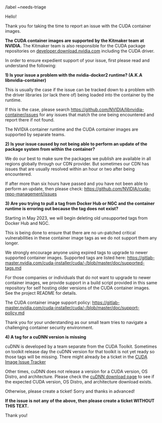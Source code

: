 /label ~needs-triage

Hello!

Thank you for taking the time to report an issue with the CUDA container images.

**The CUDA container images are supported by the Kitmaker team at NVIDIA.** The Kitmaker
team is also responsible for the CUDA package repositories on
[developer.download.nvidia.com](http://developer.download.nvidia.com/compute/cuda/repos)
including the CUDA driver.

In order to ensure expedient support of your issue, first please read and understand the
following:

**1) Is your issue a problem with the nvidia-docker2 runtime? (A.K.A
     libnvidia-container)**

   This is usually the case if the issue can be tracked down to a problem with the driver
   libraries (or lack there of) being loaded into the container by the runtime.

   If this is the case, please search https://github.com/NVIDIA/libnvidia-container/issues
   for any issues that match the one being encountered and report there if not found.

   The NVIDIA container runtime and the CUDA container images are supported by separate teams.

**2) Is your issue caused by not being able to perform an update of the package system
     from within the container?**

   We do our best to make sure the packages we publish are available in all regions
   globally through our CDN provider. But sometimes our CDN has issues that are usually
   resolved within an hour or two after being encountered.

   If after more than six hours have passed and you have not been able to perform an
   update, then please check: https://github.com/NVIDIA/cuda-repo-management/issues

**3) Are you trying to pull a tag from Docker Hub or NGC and the container runtime is
     erroring out because the tag does not exist?**

   Starting in May 2023, we will begin deleting old unsupported tags from Docker Hub and NGC.

   This is being done to ensure that there are no un-patched critical vulnerabilities in
   these container image tags as we do not support them any longer.

   We strongly encourage anyone using expired tags to upgrade to newer supported container
   images. Supported tags are listed here:
   https://gitlab-master.nvidia.com/cuda-installer/cuda/-/blob/master/doc/supported-tags.md

   For those companies or individuals that do not want to upgrade to newer container
   images, we provide support in a build script provided in this same repository for
   self hosting older versions of the CUDA container images. See the project README for
   details.

   The CUDA container image support policy:
   https://gitlab-master.nvidia.com/cuda-installer/cuda/-/blob/master/doc/support-policy.md

   Thank you for your understanding as our small team tries to navigate a challenging
   container security environment.

**4) A tag for a cuDNN version is missing**

   cuDNN is developed by a team separate from the CUDA Toolkit. Sometimes on toolkit
   release day the cuDNN version for that toolkit is not yet ready so those tags will be
   missing. There might already be a ticket in the
   [CUDA Image Issue Tracker](https://gitlab.com/nvidia/container-images/cuda/-/issues)

   Other times, cuDNN does not release a version for a CUDA version, OS Distro, and
   architecture. Please check the [cuDNN download page](https://developer.nvidia.com/rdp/cudnn-download)
   to see if the expected CUDA version, OS Distro, and architecture download exists.

   Otherwise, please create a ticket! Sorry and thanks in advanced!

**If the issue is not any of the above, then please create a ticket WITHOUT THIS TEXT.**

Thank you!
